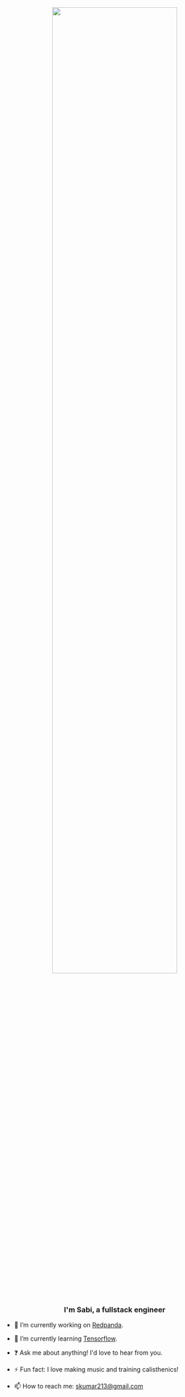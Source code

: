 <div align="center">
<img  src="https://svg-banners.vercel.app/api?type=glitch&text1=hello👋&width=800&height=400" align="center" style="width: 75%" />
</div>


### <div align="center">I'm Sabi, a fullstack engineer</div>

- 🔭 I’m currently working on [Redpanda](https://redpandaasl.herokuapp.com/).
 
- 🌱 I’m currently learning [Tensorflow](https://www.tensorflow.org/).

- ❓ Ask me about anything! I'd love to hear from you.

- ⚡️ Fun fact: I love making music and training calisthenics!

- 📫 How to reach me: skumar213@gmail.com

<br/>

